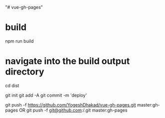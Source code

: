 "# vue-gh-pages" 

# build
npm run build

# navigate into the build output directory
cd dist

git init
git add -A
git commit -m 'deploy'

git push -f https://github.com/YogeshDhakad/vue-gh-pages.git master:gh-pages
OR
git push -f git@github.com:<USERNAME>/<REPO>.git master:gh-pages
